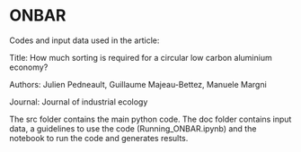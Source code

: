 # ONBAR
Codes and input data used in the article: 

Title: How much sorting is required for a circular low carbon aluminium economy?

Authors: Julien Pedneault, Guillaume Majeau-Bettez, Manuele Margni

Journal: Journal of industrial ecology

The src folder contains the main python code.
The doc folder contains input data, a guidelines to use the code (Running_ONBAR.ipynb) and the notebook to run the code and generates results.
